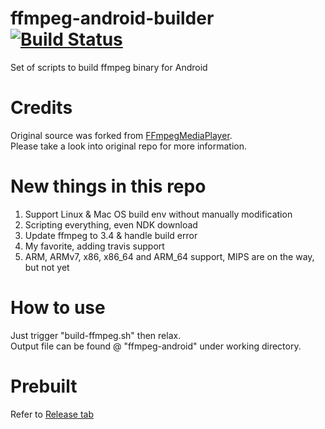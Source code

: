 # ffmpeg-android-builder [![Build Status](https://travis-ci.org/trongvu/ffmpeg-android-builder.svg?branch=master)](https://travis-ci.org/trongvu/ffmpeg-android-builder)
Set of scripts to build ffmpeg binary for Android
# Credits
Original source was forked from [FFmpegMediaPlayer](https://github.com/wseemann/FFmpegMediaPlayer).  
Please take a look into original repo for more information.  
# New things in this repo
1. Support Linux & Mac OS build env without manually modification  
2. Scripting everything, even NDK download  
3. Update ffmpeg to 3.4 & handle build error  
4. My favorite, adding travis support  
5. ARM, ARMv7, x86, x86_64 and ARM_64 support, MIPS are on the way, but not yet  
# How to use
Just trigger "build-ffmpeg.sh" then relax.  
Output file can be found @ "ffmpeg-android" under working directory.
# Prebuilt
Refer to [Release tab](https://github.com/trongvu/ffmpeg-android-builder/releases/)
